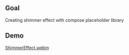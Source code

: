 ## Goal
Creating shimmer effect with compose placeholder library

## Demo
[ShimmerEffect.webm](https://github.com/user-attachments/assets/30223504-7d2b-4c35-958d-1a31c8c30df4)
